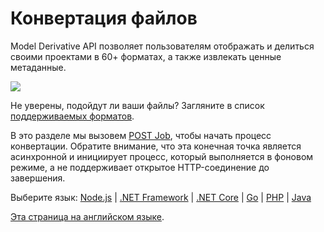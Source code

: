 # Конвертация файлов

Model Derivative API позволяет пользователям отображать и делиться своими проектами в 60+ форматах, а также извлекать ценные метаданные.

![](/_media/forge/md_diagram.png)

Не уверены, подойдут ли ваши файлы? Загляните в список [поддерживаемых форматов](https://forge.autodesk.com/en/docs/model-derivative/v2/developers_guide/supported-translations/).

В это разделе мы вызовем [POST Job](https://forge.autodesk.com/en/docs/model-derivative/v2/reference/http/job-POST/), чтобы начать процесс конвертации. Обратите внимание, что эта конечная точка является асинхронной и инициирует процесс, который выполняется в фоновом режиме, а не поддерживает открытое HTTP-соединение до завершения.

Выберите язык: [Node.js](/ru-RU/modelderivative/translate/nodejs) | [.NET Framework](/ru-RU/modelderivative/translate/net) | [.NET Core](/ru-RU/modelderivative/translate/netcore) | [Go](/ru-RU/modelderivative/translate/go) | [PHP](/ru-RU/modelderivative/translate/php) | [Java](/ru-RU/modelderivative/translate/java)

[Эта страница на английском языке](https://learnforge.autodesk.io/#/modelderivative/translate/).
